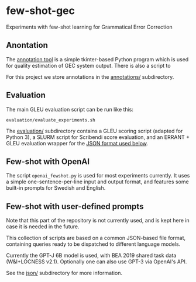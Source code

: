 # few-shot-gec
Experiments with few-shot learning for Grammatical Error Correction

## Anontation

The [annotation tool](./annotator/) is a simple tkinter-based Python
program which is used for quality estimation of GEC system output.
There is also a script to 

For this project we store annotations in the [annotations/](./annotations)
subdirectory.

## Evaluation

The main GLEU evaluation script can be run like this:

    evaluation/evaluate_experiments.sh

The [evaluation/](./evaluation/) subdirectory contains a GLEU scoring script (adapted for
Python 3), a SLURM script for Scribendi score evaluation, and an ERRANT + GLEU
evaluation wrapper for the
[JSON format used below](#few-shot-with-user-defined-prompts).

## Few-shot with OpenAI

The script `openai_fewshot.py` is used for most experiments currently. It uses
a simple one-sentence-per-line input and output format, and features some
built-in prompts for Swedish and English.

## Few-shot with user-defined prompts

Note that this part of the repository is not currently used, and is kept here
in case it is needed in the future.

This collection of scripts are based on a common JSON-based file format,
containing queries ready to be dispatched to different language models.

Currently the GPT-J 6B model is used, with BEA 2019 shared task data
(W&I+LOCNESS v2.1). Optionally one can also use GPT-3 via OpenAI's API.

See the [json/](./json/) subdirectory for more information.


